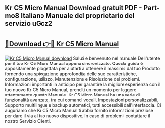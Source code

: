 ## Kr C5 Micro Manual Download gratuit PDF - Part-mo8 Italiano Manuale del proprietario del servizio uGcz2

# <h2><a href="http://dfdnfg.blite.top/?on=Kr+C5+Micro+Manual">🔗Download 👉🔴 Kr C5 Micro Manual</a></h2>

[![Kr C5 Micro Manual download](https://i.imgur.com/lujVjoI.png)](http://dfdnfg.blite.top/?on=Kr+C5+Micro+Manual)
Saluti e benvenuto nel manuale Dell'utente per il tuo Kr C5 Micro Manual appena sincronizzato. Questa guida è appositamente progettata per aiutarti a ottenere il massimo dal tuo Prodotto fornendo una spiegazione approfondita delle sue caratteristiche, configurazione, utilizzo, Manutenzione e Risoluzione dei problemi. Informazioni importanti in anticipo per garantire la migliore esperienza con il tuo nuovo Kr C5 Micro Manual, prenditi un momento per leggere attentamente questo Manuale. Kr C5 Micro Manual ha una serie di funzionalità avanzate, tra cui comandi vocali, Impostazioni personalizzabili, Supporto multilingue e backup automatici, tutti accessibili dall'interfaccia. Ci auguriamo che Kr C5 Micro Manual ti abbia fornito informazioni preziose per dare il via al tuo nuovo dispositivo. In caso di problemi, contattare il nostro Servizio Clienti.
